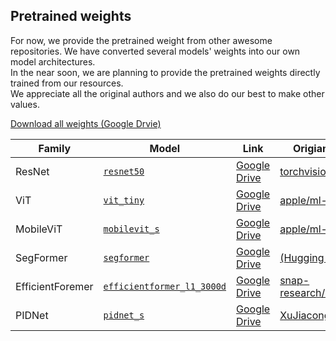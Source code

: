 ## Pretrained weights

For now, we provide the pretrained weight from other awesome repositories. We have converted several models' weights into our own model architectures.  
In the near soon, we are planning to provide the pretrained weights directly trained from our resources.  
We appreciate all the original authors and we also do our best to make other values.

[Download all weights (Google Drvie)](https://drive.google.com/drive/folders/15AoBl22hV8JStBu_CHD5WZd7dHBerKzf?usp=sharing)

| Family           | Model    | Link    | Origianl repository    |
| ------           | -----    | ----    | -------------------    |
| ResNet           | [`resnet50`](./config/model/resnet.yaml) | [Google Drive](https://drive.google.com/file/d/1xFfPcea8VyZ5KlegrIcSMUpRZ-FKOvKF/view?usp=drive_link) | [torchvision](https://pytorch.org/vision/stable/models.html#table-of-all-available-classification-weights) |
| ViT              | [`vit_tiny`](./config/model/vit.yaml) | [Google Drive](https://drive.google.com/file/d/1meGp4epqXcqplHnSkXHIVuvV2LYSaLFU/view?usp=drive_link) | [apple/ml-cvnets](https://apple.github.io/ml-cvnets/en/general/README-model-zoo.html#classification-imagenet-1k) |
| MobileViT        | [`mobilevit_s`](./config/model/mobilevit.yaml) | [Google Drive](https://drive.google.com/file/d/1HF6iq1T0QSUqPViJobXx639xlBxkBHWd/view?usp=drive_link) | [apple/ml-cvnets](https://apple.github.io/ml-cvnets/en/general/README-model-zoo.html#mobilevitv1-legacy) |
| SegFormer        | [`segformer`](./config/model/segformer.yaml) | [Google Drive](https://drive.google.com/file/d/1QIvgBOwGKXfUS9ysDk3K9AkTAOaiyRXK/view?usp=drive_link) | [(Hugging Face) nvidia](https://huggingface.co/nvidia/mit-b0) |
| EfficientForemer | [`efficientformer_l1_3000d`](./config/model/efficientformer.yaml) | [Google Drive](https://drive.google.com/file/d/1I0SoTFs5AcI3mHpG_kDM2mW1PXDmG8X_/view?usp=drive_link) | [snap-research/EfficientFormer](https://drive.google.com/file/d/11SbX-3cfqTOc247xKYubrAjBiUmr818y/view) |
| PIDNet           | [`pidnet_s`](./config/model/pidnet.yaml) | [Google Drive](https://drive.google.com/file/d/16mGyzAJAgrefs7oXnxhGZaiG7T7Uriuf/view?usp=drive_link) | [XuJiacong/PIDNet](https://github.com/XuJiacong/PIDNet#models) |